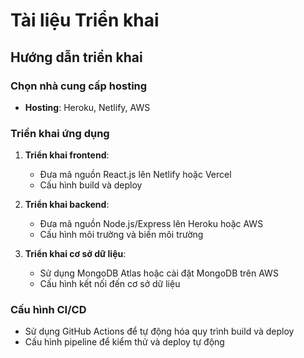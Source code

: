 # Tài liệu Triển khai

## Hướng dẫn triển khai

### Chọn nhà cung cấp hosting
- **Hosting**: Heroku, Netlify, AWS

### Triển khai ứng dụng
1. **Triển khai frontend**:
   - Đưa mã nguồn React.js lên Netlify hoặc Vercel
   - Cấu hình build và deploy

2. **Triển khai backend**:
   - Đưa mã nguồn Node.js/Express lên Heroku hoặc AWS
   - Cấu hình môi trường và biến môi trường

3. **Triển khai cơ sở dữ liệu**:
   - Sử dụng MongoDB Atlas hoặc cài đặt MongoDB trên AWS
   - Cấu hình kết nối đến cơ sở dữ liệu

### Cấu hình CI/CD
- Sử dụng GitHub Actions để tự động hóa quy trình build và deploy
- Cấu hình pipeline để kiểm thử và deploy tự động